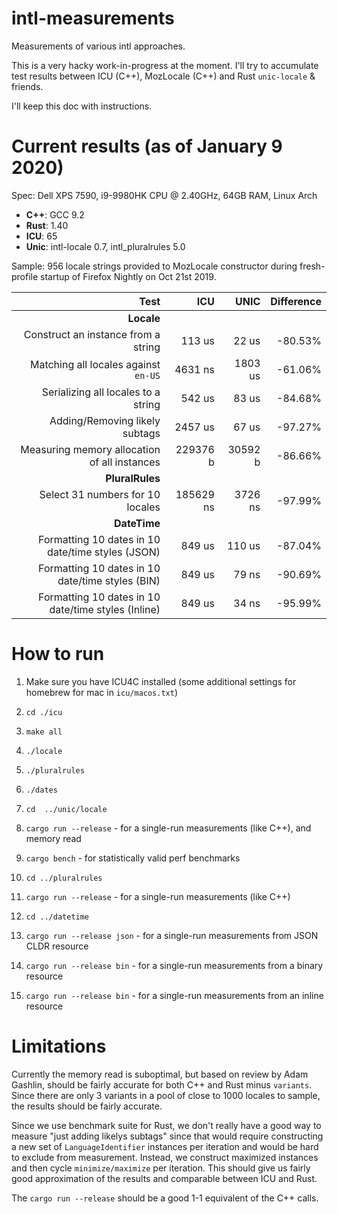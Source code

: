 # intl-measurements
Measurements of various intl approaches.

This is a very hacky work-in-progress at the moment. I'll try to accumulate test results between ICU (C++), MozLocale (C++) and Rust `unic-locale` & friends.

I'll keep this doc with instructions.

# Current results (as of January 9 2020)

Spec: Dell XPS 7590, i9-9980HK CPU @ 2.40GHz, 64GB RAM, Linux Arch

* **C++**: GCC 9.2
* **Rust**: 1.40
* **ICU**: 65
* **Unic**: intl-locale 0.7, intl_pluralrules 5.0

Sample: 956 locale strings provided to MozLocale constructor during fresh-profile startup of Firefox Nightly on Oct 21st 2019.


|                    Test                      |   ICU     |    UNIC   |  Difference |
| -------------------------------------------: | --------: | --------: | ----------: |
| **Locale**  | | | |
| Construct an instance from a string          |    113 us |     22 us |     -80.53% |
| Matching all locales against `en-US`         |   4631 ns |   1803 us |     -61.06% |
| Serializing all locales to a string          |    542 us |     83 us |     -84.68% |
| Adding/Removing likely subtags               |   2457 us |     67 us |     -97.27% |
| Measuring memory allocation of all instances |  229376 b |   30592 b |     -86.66% |
| **PluralRules**  | | | |
|Select 31 numbers for 10 locales              | 185629 ns |   3726 ns |     -97.99% |
| **DateTime**  | | | |
|Formatting 10 dates in 10 date/time styles (JSON)    | 849 us |   110 us |     -87.04% |
|Formatting 10 dates in 10 date/time styles (BIN)     | 849 us |    79 ns |     -90.69% |
|Formatting 10 dates in 10 date/time styles (Inline)  | 849 us |    34 ns |     -95.99% |


# How to run

1) Make sure you have ICU4C installed (some additional settings for homebrew for mac in `icu/macos.txt`)
2) `cd ./icu`
3) `make all`
4) `./locale`
5) `./pluralrules`
6) `./dates`

7) `cd  ../unic/locale`
8) `cargo run --release` - for a single-run measurements (like C++), and memory read
9) `cargo bench`  - for statistically valid perf benchmarks
10) `cd ../pluralrules`
11) `cargo run --release` - for a single-run measurements (like C++)
12) `cd ../datetime`
13) `cargo run --release json` - for a single-run measurements from JSON CLDR resource
14) `cargo run --release bin` - for a single-run measurements from a binary resource
15) `cargo run --release bin` - for a single-run measurements from an inline resource

# Limitations

Currently the memory read is suboptimal, but based on review by Adam Gashlin, should be fairly accurate for both C++ and Rust minus `variants`. Since there are only 3 variants in a pool of close to 1000 locales to sample, the results should be fairly accurate.

Since we use benchmark suite for Rust, we don't really have a good way to measure "just adding likelys subtags" since that would require constructing a new set of `LanguageIdentifier` instances per iteration and would be hard to exclude from measurement.
Instead, we construct maximized instances and then cycle `minimize/maximize` per iteration. This should give us fairly good approximation of the results and comparable between ICU and Rust.

The `cargo run --release` should be a good 1-1 equivalent of the C++ calls.
